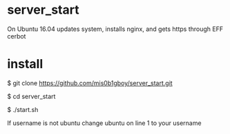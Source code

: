 # server_start

On Ubuntu 16.04 updates system, installs nginx, and gets https through EFF cerbot

# install
  $ git clone https://github.com/mis0b1gboy/server_start.git
  
  $ cd server_start
  
  $ ./start.sh

If username is not ubuntu change ubuntu on line 1 to your username
